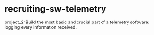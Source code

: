 # recruiting-sw-telemetry
project_2: Build the most basic and crucial part of a telemetry software: logging every information received.

